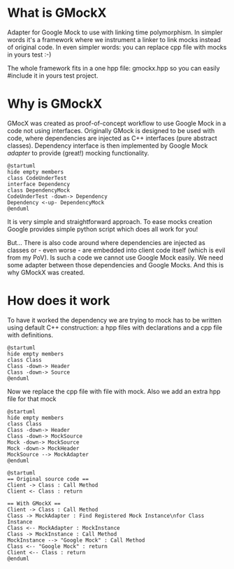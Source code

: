 # What is GMockX
Adapter for Google Mock to use with linking time polymorphism.
In simpler words it's a framework where we instrument a linker to link mocks instead of original code.
In even simpler words: you can replace cpp file with mocks in yours test :-)

The whole framework fits in a one hpp file: gmockx.hpp so you can easily #include it in yours test project.

# Why is GMockX
GMocX was created as proof-of-concept workflow to use Google Mock in a code not using interfaces.
Originally GMock is designed to be used with code, where dependencies are injected as C++ interfaces (pure abstract classes). Dependency interface is then implemented by Google Mock _adapter_ to provide (great!) mocking functionality.
```plantuml
@startuml
hide empty members
class CodeUnderTest
interface Dependency
class DependencyMock
CodeUnderTest -down-> Dependency
Dependency <-up- DependencyMock
@enduml
```
It is very simple and straightforward approach.
To ease mocks creation Google provides simple python script which does all work for you!

But...
There is also code around where dependencies are injected as classes or - even worse - are embedded into client code itself (which is evil from my PoV). Is such a code we cannot use Google Mock easily. We need some adapter between those dependencies and Google Mocks.
And this is why GMockX was created.

# How does it work
To have it worked the dependency we are trying to mock has to be written using default C++ construction: a hpp files with declarations and a cpp file with definitions.
```plantuml
@startuml
hide empty members
class Class
Class -down-> Header
Class -down-> Source
@enduml
```

Now we replace the cpp file with file with mock. Also we add an extra hpp file for that mock
```plantuml
@startuml
hide empty members
class Class
Class -down-> Header
Class -down-> MockSource
Mock -down-> MockSource
Mock -down-> MockHeader
MockSource --> MockAdapter
@enduml
```



```plantuml
@startuml
== Original source code ==
Client -> Class : Call Method
Client <- Class : return

== With GMockX ==
Client -> Class : Call Method
Class -> MockAdapter : Find Registered Mock Instance\nfor Class Instance
Class <-- MockAdapter : MockInstance
Class -> MockInstance : Call Method
MockInstance --> "Google Mock" : Call Method
Class <-- "Google Mock" : return
Client <-- Class : return 
@enduml
```
